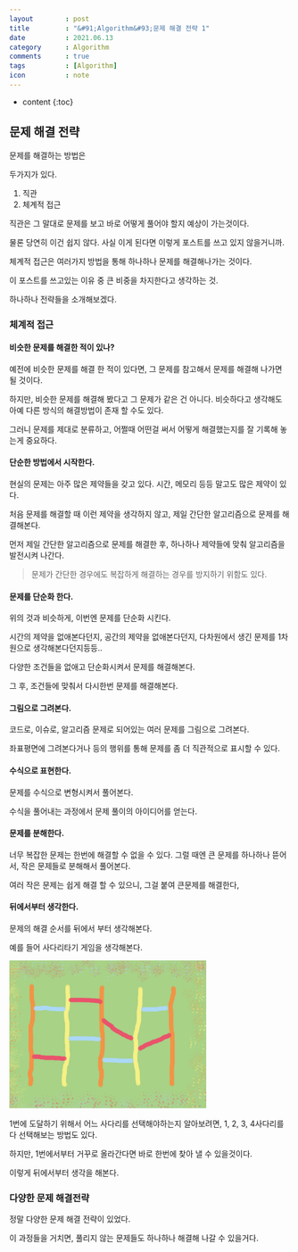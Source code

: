 ```yaml
---
layout        : post
title         : "&#91;Algorithm&#93;문제 해결 전략 1"
date          : 2021.06.13
category      : Algorithm
comments      : true
tags          : [Algorithm]
icon          : note
---
```



* content
{:toc}


## 문제 해결 전략

문제를 해결하는 방법은 

두가지가 있다.

1. 직관
2. 체계적 접근

직관은 그 말대로
문제를 보고 바로 어떻게 풀어야 할지 예상이 가는것이다.

물론 당연히 이건 쉽지 않다.
사실 이게 된다면 이렇게 포스트를 쓰고 있지 않을거니까.

체계적 접근은 여러가지 방법을 통해
하나하나 문제를 해결해나가는 것이다.

이 포스트를 쓰고있는 이유 중 큰 비중을 차지한다고 생각하는 것.

하나하나 전략들을 소개해보겠다.

### 체계적 접근

#### 비슷한 문제를 해결한 적이 있나?

예전에 비슷한 문제를 해결 한 적이 있다면,
그 문제를 참고해서 문제를 해결해 나가면 될 것이다.

하지만, 비슷한 문제를 해결해 봤다고 그 문제가 같은 건 아니다.
비슷하다고 생각해도 아예 다른 방식의 해결방법이 존재 할 수도 있다.

그러니 문제를 제대로 분류하고, 어쩔때 어떤걸 써서 어떻게 해결했는지를
잘 기록해 놓는게 중요하다.

#### 단순한 방법에서 시작한다.

현실의 문제는 아주 많은 제약들을 갖고 있다.
시간, 메모리 등등 말고도 많은 제약이 있다.

처음 문제를 해결할 때 이런 제약을 생각하지 않고,
제일 간단한 알고리즘으로 문제를 해결해본다.

먼저 제일 간단한 알고리즘으로 문제를 해결한 후,
하나하나 제약들에 맞춰 알고리즘을 발전시켜 나간다.

> 문제가 간단한 경우에도 복잡하게 해결하는 경우를 방지하기 위함도 있다.

#### 문제를 단순화 한다.

위의 것과 비슷하게,
이번엔 문제를 단순화 시킨다.

시간의 제약을 없애본다던지, 공간의 제약을 없애본다던지,
다차원에서 생긴 문제를 1차원으로 생각해본다던지등등..

다양한 조건들을 없애고 단순화시켜서 문제를 해결해본다.

그 후, 조건들에 맞춰서 다시한번 문제를 해결해본다.


#### 그림으로 그려본다.

코드로, 이슈로, 알고리즘 문제로 되어있는 여러 문제를 
그림으로 그려본다.

좌표평면에 그려본다거나 등의 행위를 통해
문제를 좀 더 직관적으로 표시할 수 있다.

#### 수식으로 표현한다.

문제를 수식으로 변형시켜서 풀어본다.

수식을 풀어내는 과정에서 문제 풀이의 아이디어를 얻는다.

#### 문제를 분해한다.

너무 복잡한 문제는 한번에 해결할 수 없을 수 있다.
그럴 때엔 큰 문제를 하나하나 뜯어서,
작은 문제들로 분해해서 풀어본다.

여러 작은 문제는 쉽게 해결 할 수 있으니, 그걸 붙여
큰문제를 해결한다,

#### 뒤에서부터 생각한다.

문제의 해결 순서를 뒤에서 부터 생각해본다.

예를 들어 사다리타기 게임을 생각해본다.

<img style="width : 70%;" src="/style/image/algorithm/사다리타기.jpg">

1번에 도달하기 위해서 어느 사다리를 선택해야하는지 알아보려면,
1, 2, 3, 4사다리를 다 선택해보는 방법도 있다.

하지만, 1번에서부터 거꾸로 올라간다면 바로 한번에 찾아 낼 수 있을것이다.

이렇게 뒤에서부터 생각을 해본다.


### 다양한 문제 해결전략

정말 다양한 문제 해결 전략이 있었다.

이 과정들을 거치면, 풀리지 않는 문제들도 하나하나 해결해 나갈 수 있을거다.